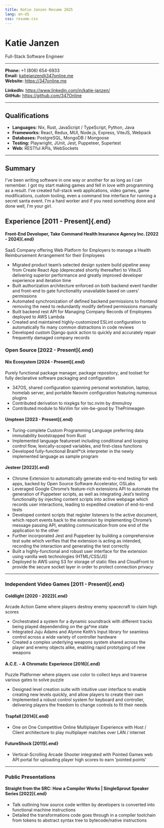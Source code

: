 ```yaml
---
title: Katie Janzen Resume 2025
lang: en-US
css: resume.css
---
```


# Katie Janzen

Full-Stack Software Engineer

---

**Phone:** +1 (806) 654-6933  
**Email:** katiejanzen@347online.me  
**Website:** https://347online.me

**LinkedIn:** https://www.linkedin.com/in/katie-janzen/  
**GitHub:** https://github.com/347Online

---

## Qualifications

- **Languages:** Nix, Rust, JavaScript / TypeScript, Python, Java
- **Frameworks:** React, Redux, MUI, Node.js, Express, ViteJS, Webpack
- **Databases:** PostgreSQL, MongoDB / Mongoose
- **Testing:** Playwright, JUnit, Jest, Puppeteer, Supertest
- **Web:** RESTful APIs, WebSockets

---

## Summary

I've been writing software in one way or another for as long as I can remember. I got my start making games and fell in love with programming as a result. I’ve created full-stack web applications, video games, game modifications, custom tooling, even a command line interface for running a secret santa event. I'm a hard worker and if you need something done and done well, I'm your girl.

## Experience [2011 - Present]{.end}

#### Front-End Developer, Take Command Health Insurance Agency Inc. [2022 - 2024]{.end}

SaaS Company offering Web Platform for Employers to manage a Health Reimbursement Arrangement for their Employees

- Migrated product team’s selected design system build pipeline away from Create React App (deprecated shortly thereafter) to ViteJS delivering superior performance and greatly improved developer experience and iteration time
- Built authorization architecture enforced on both backend event handler and front-end to gate functionality unavailable based on users’ permissions
- Automated synchronization of defined backend permissions to frontend removing the need to redundantly modify defined permissions manually
- Built backend rest API for Managing Company Records of Employees deployed to AWS Lambda
- Created and maintained highly-customized ESLint configuration to automatically fix many common distractions in code reviews
- Developed custom Django quick action to quickly and accurately repair frequently damaged company records

### Open Source [2022 - Present]{.end}

#### Nix Ecosystem [2024 - Present]{.end}

Purely functional package manager, package repository, and toolset for fully declarative software packaging and configuration

- 347OS, shared configuration spanning personal workstation, laptop, homelab server, and portable Neovim configuration featuring numerous plugins
- Contributed derivation to nixpkgs for tsc.nvim by dmmulroy
- Contributed module to NixVim for vim-be-good by ThePrimeagen

#### Umpteen [2023 - Present]{.end}

- Turing-complete Custom Programming Language preferring data immutability bootstrapped from Rust
- Implemented language featureset including conditional and looping control flow, lexically-scoped variables, and first-class functions
- Developed fully-functional Brainf\*ck interpreter in the newly implemented language as sample program

#### Jesteer [2022]{.end}

- Chrome Extension to automatically generate end-to-end testing for web apps, backed by Open Source Software Accelerator, OSLabs
- Leveraged Google Chrome’s feature-rich extensions API to automate the generation of Puppeteer scripts, as well as integrating Jest’s testing functionality by injecting content scripts into active webpage which records user interactions, leading to expedited creation of end-to-end tests
- Developed content scripts that register listeners to the active document, which report events back to the extension by implementing Chrome’s message passing API, enabling communication from one end of the application to the other
- Further incorporated Jest and Puppeteer by building a comprehensive test suite which verifies that the extension is acting as intended, recording the interaction and generating the test correctly
- Built a highly-functional and robust user interface for the extension using vanilla web technologies (HTML/CSS/JS)
- Deployed to AWS using S3 for storage of static files and CloudFront to provide the secure socket layer in order to protect connection privacy

---

### Independent Video Games [2011 - Present]{.end}

#### Coldlight [2020 - 2022]{.end}

Arcade Action Game where players destroy enemy spacecraft to claim high scores

- Orchestrated a system for a dynamic soundtrack with different tracks being played dependending on the ga†me state
- Integrated Juju Adams and Alynne Keith’s Input library for seamless control across a wide variety of controller hardware
- Created a complex underlying weapons system shared across the player and enemy objects alike, enabling rapid prototyping of new weapons

#### A.C.E. - A Chromatic Experience [2016]{.end}

Puzzle Platformer where players use color to collect keys and traverse various gates to solve puzzle

- Designed level creation suite with intuitive user interface to enable creating new levels quickly, and allow players to create their own
- Implemented a robust control system for keyboard and controller, delivering players the freedom to change controls to fit their needs

#### Trapfall [2014]{.end}

- One on One Competitive Online Multiplayer Experience with Host / Client architecture to play multiplayer matches over LAN / internet

#### FutureShock [2011]{.end}

- Vertical-Scrolling Arcade Shooter integrated with Pointed Games web API portal for uploading player high scores to earn 'pointed points’

---

### Public Presentations

#### Straight from the SRC: How a Compiler Works | SingleSprout Speaker Series [2022]{.end}

- Talk outlining how source code written by developers is converted into functional machine instructions
- Detailed the transformations code goes through in a compiler toolchain from tokens to abstract syntax tree to bytecode/native instructions

